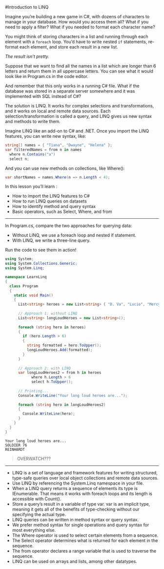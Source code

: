 #Introduction to LINQ

Imagine you’re building a new game in C#, with dozens of characters to manage in your database. How would you access them all? What if you need to apply a filter? What if you needed to format each character name?

You might think of storing characters in a list and running through each element with a `foreach` loop. You’d have to write nested `if` statements, re-format each element, and store each result in a new list.

*The result isn’t pretty.*

Suppose that we want to find all the names in a list which are longer than 6 letters and return them in all uppercase letters. You can see what it would look like in Program.cs in the code editor.

And remember that this only works in a running C# file. What if the database was stored in a separate server somewhere and it was implemented with SQL instead of C#?

The solution is LINQ. It works for complex selections and transformations, and it works on local and remote data sources. Each selection/transformation is called a query, and LINQ gives us new syntax and methods to write them.

Imagine LINQ like an add-on to C# and .NET. Once you import the LINQ features, you can write new syntax, like:

```cs
string[] names = { "Tiana", "Dwayne", "Helena" };
var filteredNames = from n in names
  where n.Contains("a")
  select n;
```

And you can use new methods on collections, like Where():

```cs
var shortNames = names.Where(n => n.Length < 4);
```

In this lesson you’ll learn :
- How to import the LINQ features to C#
- How to run LINQ queries on datasets
- How to identify method and query syntax
- Basic operators, such as Select, Where, and from

---

In Program.cs, compare the two approaches for querying data:
- Without LINQ, we use a foreach loop and nested if statement.
- With LINQ, we write a three-line query.

Run the code to see them in action!

```cs
using System;
using System.Collections.Generic;
using System.Linq;

namespace LearnLinq
{
  class Program
  {
    static void Main()
    {
      List<string> heroes = new List<string> { "D. Va", "Lucio", "Mercy", "Soldier 76", "Pharah", "Reinhardt" };
      
      // Approach 1: without LINQ
      List<string> longLoudHeroes = new List<string>();
      
      foreach (string hero in heroes)
      {
        if (hero.Length > 6)
        {
          string formatted = hero.ToUpper();
          longLoudHeroes.Add(formatted);
        }
      }
      
      // Approach 2: with LINQ
      var longLoudHeroes2 = from h in heroes
            where h.Length > 6
            select h.ToUpper();
      
      // Printing...
      Console.WriteLine("Your long loud heroes are...");
      
      foreach (string hero in longLoudHeroes2)
      {
        Console.WriteLine(hero);
      }
    }
  }
}
```

```
Your long loud heroes are...
SOLDIER 76
REINHARDT
```

> OVERWATCH???

---

- LINQ is a set of language and framework features for writing structured, type-safe queries over local object collections and remote data sources.
- Use LINQ by referencing the System.Linq namespace in your file.
- When a LINQ query returns a sequence of elements its type is IEnumerable<T>. That means it works with foreach loops and its length is accessible with Count().
- Store a query’s result in a variable of type var. var is an implicit type, meaning it gets all of the benefits of type-checking without our specifying the actual type.
- LINQ queries can be written in method syntax or query syntax.
- We prefer method syntax for single operations and query syntax for most everything else.
- The Where operator is used to select certain elements from a sequence.
- The Select operator determines what is returned for each element in the sequence.
- The from operator declares a range variable that is used to traverse the sequence.
- LINQ can be used on arrays and lists, among other datatypes.